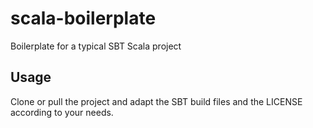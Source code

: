 # scala-boilerplate
Boilerplate for a typical SBT Scala project

## Usage
Clone or pull the project and adapt the SBT build files and the LICENSE according to your needs.
